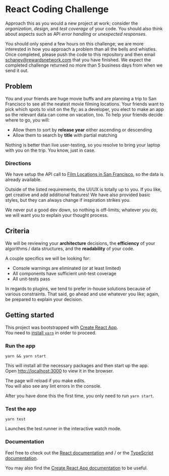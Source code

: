 # React Coding Challenge

Approach this as you would a new project at work; consider the _organization_, _design_, and _test coverage_ of your code. You should also think about aspects such as API _error handling_ or _unexpected responses_.

You should only spend a few hours on this challenge; we are more interested in how you approach a problem than all the bells and whistles. Once completed, please push the code to this repository and then email <schaney@rewardsnetwork.com> that you have finished. We expect the completed challenge returned no more than 5 business days from when we send it out.

## Problem

You and your friends are huge movie buffs and are planning a trip to San Francisco to see all the neatest movie filming locations. Your friends want to pick which spots to visit on the fly; as a developer, you elect to make an app so the relevant data can come on vacation, too. To help your friends decide where to go, you will:

- Allow them to sort by **release year** either ascending or descending
- Allow them to search by **title** with partial matching

Nothing is better than live user-testing, so you resolve to bring your laptop with you on the trip. You know, just in case.

### Directions

We have setup the API call to [Film Locations in San Francisco](https://data.sfgov.org/Arts-Culture-and-Recreation-/Film-Locations-in-San-Francisco/yitu-d5am), so the data is already available.

Outside of the listed requirements, the UI/UX is totally up to you. If you like, get creative and add additional features! We have also provided basic styles, but they can always change if inspiration strikes you.

We never put a good dev down, so nothing is off-limits; whatever you do, we will want you to explain your thought process.

## Criteria

We will be reviewing your **architecture** decisions, the **efficiency** of your algorithms / data structures, and the **readability** of your code.

A couple specifics we will be looking for:

- Console warnings are eliminated (or at least limited)
- All components have sufficient unit-test coverage
- All unit-tests pass

In regards to plugins, we tend to prefer in-house solutions because of various constraints. That said, go ahead and use whatever you like; again, be prepared to explain your decision.

## Getting started

This project was bootstrapped with [Create React App](https://github.com/facebook/create-react-app).  
You need to [install `yarn`](https://yarnpkg.com/en/docs/install) in order to proceed.

### Run the app

```
yarn && yarn start
```

This will install all the necessary packages and then start up the app.  
Open [http://localhost:3000](http://localhost:3000) to view it in the browser.

The page will reload if you make edits.  
You will also see any lint errors in the console.

After you have done this the first time, you only need to run `yarn start`.

### Test the app

```
yarn test
```

Launches the test runner in the interactive watch mode.

### Documentation

Feel free to check out the [React documentation](https://reactjs.org/) and / or the [TypeScript documentation](https://www.typescriptlang.org/docs/home.html).

You may also find the [Create React App documentation](https://facebook.github.io/create-react-app/docs/getting-started) to be useful.
